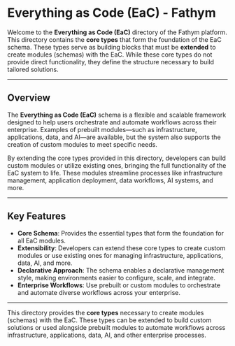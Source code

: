 # Everything as Code (EaC) - Fathym

Welcome to the **Everything as Code (EaC)** directory of the Fathym platform. This directory contains the **core types** that form the foundation of the EaC schema. These types serve as building blocks that must be **extended** to create modules (schemas) with the EaC. While these core types do not provide direct functionality, they define the structure necessary to build tailored solutions.

---

## Overview

The **Everything as Code (EaC)** schema is a flexible and scalable framework designed to help users orchestrate and automate workflows across their enterprise. Examples of prebuilt modules—such as infrastructure, applications, data, and AI—are available, but the system also supports the creation of custom modules to meet specific needs.

By extending the core types provided in this directory, developers can build custom modules or utilize existing ones, bringing the full functionality of the EaC system to life. These modules streamline processes like infrastructure management, application deployment, data workflows, AI systems, and more.

---

## Key Features

- **Core Schema**: Provides the essential types that form the foundation for all EaC modules.
- **Extensibility**: Developers can extend these core types to create custom modules or use existing ones for managing infrastructure, applications, data, AI, and more.
- **Declarative Approach**: The schema enables a declarative management style, making environments easier to configure, scale, and integrate.
- **Enterprise Workflows**: Use prebuilt or custom modules to orchestrate and automate diverse workflows across your enterprise.

---

This directory provides the **core types** necessary to create modules (schemas) with the EaC. These types can be extended to build custom solutions or used alongside prebuilt modules to automate workflows across infrastructure, applications, data, AI, and other enterprise processes.
